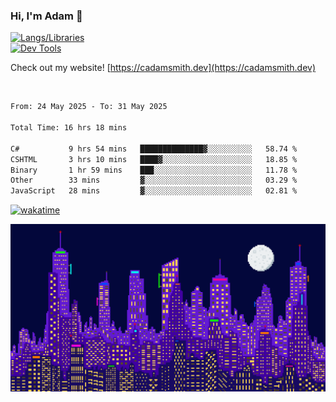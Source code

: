 ### Hi, I'm Adam 👋

[![Langs/Libraries](https://skillicons.dev/icons?i=cs,dotnet,js,css,html,sass,ts,jquery,bootstrap)](https://skillicons.dev)
<br/>
[![Dev Tools](https://skillicons.dev/icons?i=git,github,githubactions,visualstudio)](https://skillicons.dev)

Check out my website! [https://cadamsmith.dev](https://cadamsmith.dev)

<br/>

<!--START_SECTION:waka-->

```txt
From: 24 May 2025 - To: 31 May 2025

Total Time: 16 hrs 18 mins

C#           9 hrs 54 mins   ██████████████▓░░░░░░░░░░   58.74 %
CSHTML       3 hrs 10 mins   ████▓░░░░░░░░░░░░░░░░░░░░   18.85 %
Binary       1 hr 59 mins    ███░░░░░░░░░░░░░░░░░░░░░░   11.78 %
Other        33 mins         ▓░░░░░░░░░░░░░░░░░░░░░░░░   03.29 %
JavaScript   28 mins         ▓░░░░░░░░░░░░░░░░░░░░░░░░   02.81 %
```

<!--END_SECTION:waka-->

[![wakatime](https://wakatime.com/badge/user/2234bda2-efd3-47c5-8724-79108edfe9aa.svg)](https://wakatime.com/@2234bda2-efd3-47c5-8724-79108edfe9aa)

![Pixelated city at night](./media/city.gif)
